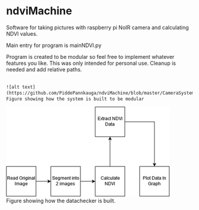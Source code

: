 # ndviMachine

Software for taking pictures with raspberry pi NoIR camera and calculating NDVI values.

Main entry for program is mainNDVI.py

Program is created to be modular so feel free to implement whatever features you like. This was only intended for personal use. 
Cleanup is needed and add relative paths.  
``` 

![alt text](https://github.com/PiddePannkauga/ndviMachine/blob/master/CameraSystem.png)  
Figure showing how the system is built to be modular
``` 

![alt text](https://github.com/PiddePannkauga/ndviMachine/blob/master/DataAnalysis.png)  
Figure showing how the datachecker is built.
